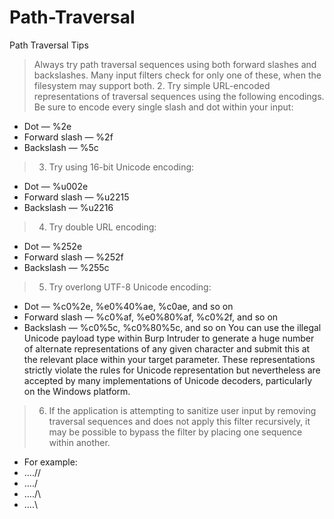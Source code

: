 # Path-Traversal
Path Traversal Tips


>   Always try path traversal sequences using both forward slashes and backslashes.
    Many input filters check for only one of these, when the filesystem
    may support both.
> 2. Try simple URL-encoded representations of traversal sequences using the
   following encodings. Be sure to encode every single slash and dot within
   your input:
   * Dot — %2e
   * Forward slash — %2f
   * Backslash — %5c
> 3. Try using 16-bit Unicode encoding:
  * Dot — %u002e
  * Forward slash — %u2215
  * Backslash — %u2216
> 4. Try double URL encoding:
  * Dot — %252e
  * Forward slash — %252f
  * Backslash — %255c
> 5. Try overlong UTF-8 Unicode encoding:
  * Dot — %c0%2e, %e0%40%ae, %c0ae, and so on
  * Forward slash — %c0%af, %e0%80%af, %c0%2f, and so on
  * Backslash — %c0%5c, %c0%80%5c, and so on
You can use the illegal Unicode payload type within Burp Intruder to
generate a huge number of alternate representations of any given character
and submit this at the relevant place within your target parameter.
These representations strictly violate the rules for Unicode representation
but nevertheless are accepted by many implementations of Unicode
decoders, particularly on the Windows platform.
> 6. If the application is attempting to sanitize user input by removing traversal
sequences and does not apply this filter recursively, it may be
possible to bypass the filter by placing one sequence within another.

  * For example:
  * ....//
  * ....\/
  * ..../\
  * ....\\
